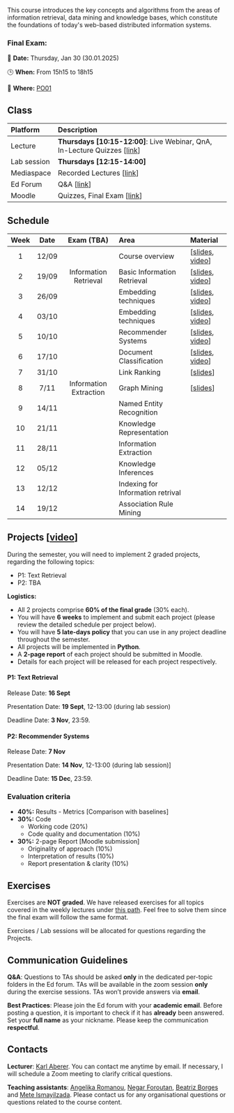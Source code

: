  
This course introduces the key concepts and algorithms from the areas of information retrieval, data mining and knowledge bases, which constitute the foundations of today's web-based distributed information systems. 

### Final Exam:
📅 **Date:** Thursday, Jan 30 (30.01.2025)

🕒 **When:** From 15h15 to 18h15

📍 **Where:** [PO01](https://plan.epfl.ch/?room==PO%2001)


<!-- ### Midterm:  -->
<!-- The midterm will take place during the exercises session on **27 Oct. 2022 from 12:15 to 13:00** in rooms: CM3 (where the lectures are taking place) and CM1105 (this room will be used if there are no available spots in CM3).
 -->
<!-- The exam will be performed online on your laptop, with Internet access. **No communication using messaging, social media, email, or similar tools is allowed**. You can use your notes or any materials from the lecture during the exam. -->

<!-- It is **strongly recommended** to do the exercises, as the final exam will be similar to those.

**Absence**: You have to submit a doctor’s attest if you miss the final exam due to sickness. No other reasons for not taking the final exam will be accepted. 

**Irregular behaviour**: In case of irregular behaviour during the final exam EPFL’s standard policies apply. -->



## Class

| Platform | Description  |
|:---------|:-----------|
Lecture | **Thursdays [10:15-12:00]**: Live Webinar, QnA, In-Lecture Quizzes [[link](https://epfl.zoom.us/j/63657026419)] |
Lab session |  **Thursdays [12:15-14:00]** |
Mediaspace | Recorded Lectures [[link](https://mediaspace.epfl.ch/channel/CS-423%2BDistributed%2BInformation%2BSystems%2B-%2BFall%2B2022/29734)] |
Ed Forum | Q&A [[link](https://edstem.org/eu/courses/1652/discussion/)] | 
Moodle | Quizzes, Final Exam [[link](https://moodle.epfl.ch/course/view.php?id=4051)] |



## Schedule

| Week | Date      | Exam (TBA)  | Area                        | Material                                                           |
|:----:|:---------:|:-----------:|:----------------------------|:-------------------------------------------------------------------|
| 1    | 12/09     |                             | Course overview  | [[slides][1p], [video][1v]] |
| 2    | 19/09     | Information Retrieval       | Basic Information Retrieval | [[slides][2p], [video][2v]] |
| 3    | 26/09     |                             | Embedding techniques  | [[slides][3p], [video][3v]] |
| 4    | 03/10     |                             | Embedding techniques | [[slides][4p], [video][4v]] |
| 5    | 10/10     |                             | Recommender Systems  | [[slides][5p], [video][5v]] |
| 6    | 17/10     |                             | Document Classification | [[slides][6p], [video][6v]] |
| 7    | 31/10     |                             | Link Ranking | [[slides][7p]] |
| 8    | 7/11      | Information Extraction      | Graph Mining | [[slides][8p]] |
| 9    | 14/11     |                             | Named Entity Recognition | |
| 10   | 21/11     |                             | Knowledge Representation | |
| 11   | 28/11     |                             | Information Extraction | |
| 12   | 05/12     |                             | Knowledge Inferences | |
| 13   | 12/12     |                             | Indexing for Information retrival | |
| 14   | 19/12     |                             | Association Rule Mining | |



## Projects [[video]()]
During the semester, you will need to implement 2 graded projects, regarding the following topics:
- P1: Text Retrieval 
- P2: TBA

**Logistics:**
- All 2 projects comprise **60% of the final grade** (30% each).
- You will have **6 weeks** to implement and submit each project (please review the detailed schedule per project below).
- You will have **5 late-days policy** that you can use in any project deadline throughout the semester.
- All projects will be implemented in **Python**.
- A **2-page report** of each project should be submitted in Moodle.
- Details for each project will be released for each project respectively.

#### P1: Text Retrieval
Release Date: **16 Sept**

Presentation Date: **19 Sept**, 12-13:00 (during lab session)

Deadline Date: **3 Nov**, 23:59.

#### P2: Recommender Systems
Release Date: **7 Nov**

Presentation Date: **14 Nov**, 12-13:00 (during lab session)]

Deadline Date: **15 Dec**, 23:59.

### Evaluation criteria
- **40%:**  Results - Metrics   [Comparison with baselines]
- **30%:** Code
    - Working code (20%)
    - Code quality and documentation (10%)
- **30%:** 2-page Report   [Moodle submission]
    - Originality of approach (10%)
    - Interpretation of results (10%)
    - Report presentation & clarity (10%)

## Exercises
Exercises are **NOT graded**. We have released exercises for all topics covered in the weekly lectures under [this path](https://github.com/LSIR/DIS/tree/master/Exercises). Feel free to solve them since the final exam will follow the same format.

Exercises / Lab sessions will be allocated for questions regarding the Projects.


## Communication Guidelines

**Q&A**: Questions to TAs should be asked **only** in the dedicated per-topic folders in the Ed forum. TAs will be available in the zoom session **only** during the exercise sessions. <!-- You can also send private messages, but this should be done only for questions that aren’t of general interest; otherwise, you **must** use public channels. --> <!-- Important **announcements** will be pinned on the **general** channel. --> TAs won’t provide answers via **email**.

**Best Practices**: Please join the Ed forum with your **academic email**. Before posting a question, it is important to check if it has **already** been answered<!--  in any of the group channels -->. <!-- Avoid using **@everyone** and **@here**; this will trigger a notification being sent to all the students and TAs. --> Set your **full name** as your nickname. Please keep the communication **respectful**.


## Contacts

**Lecturer**: [Karl Aberer](http://lsir.epfl.ch/aberer).
You can contact me anytime by email. If necessary, I will schedule a Zoom meeting to clarify critical questions.

**Teaching assistants**: [Angelika Romanou](https://people.epfl.ch/angelika.romanou), [Negar Foroutan](https://people.epfl.ch/negar.foroutan?lang=en), [Beatriz Borges](https://people.epfl.ch/beatriz.borges?lang=en) and [Mete Ismayilzada](https://people.epfl.ch/mahammad.ismayilzada?lang=en).
Please contact us for any organisational questions or questions related to the course content.


[1p]:https://github.com/LSIR/DIS/blob/master/Lectures/week%201
[2p]:https://github.com/LSIR/DIS/blob/master/Lectures/week%202
[3p]:https://github.com/LSIR/DIS/blob/master/Lectures/week%203
[4p]:https://github.com/LSIR/DIS/blob/master/Lectures/week%204
[5p]:https://github.com/LSIR/DIS/blob/master/Lectures/week%205
[6p]:https://github.com/LSIR/DIS/blob/master/Lectures/week%206
[7p]:https://github.com/LSIR/DIS/blob/master/Lectures/week%207
[8p]:https://github.com/LSIR/DIS/blob/master/Lectures/week%208
[9p]:https://github.com/LSIR/DIS/blob/master/Lectures/week%209
[10p]:https://github.com/LSIR/DIS/blob/master/Lectures/week%2010
[11p]:https://github.com/LSIR/DIS/blob/master/Lectures/week%2011
[12p]:https://github.com/LSIR/DIS/blob/master/Lectures/week%2012
[13p]:https://github.com/LSIR/DIS/blob/master/Lectures/week%2013
[14p]:https://github.com/LSIR/DIS/blob/master/Lectures/week%2014

[1v]:https://mediaspace.epfl.ch/media/DIS+-+Week+1/0_6cyqd2m2/29734
[2v]:https://mediaspace.epfl.ch/media/DIS+-+Week+2/0_wn2kfcxe/29734
[3v]:https://mediaspace.epfl.ch/media/DIS+-+Week+3/0_5syk20l1/29734
[4v]:https://mediaspace.epfl.ch/media/DIS+-+Week+4/0_lz19pk98/29734
[5v]:https://mediaspace.epfl.ch/media/DIS+-+Week+5/0_cjaforc0/29734
[6v]:https://mediaspace.epfl.ch/media/DIS+-+Week+6/0_htjlzpdc/29734


